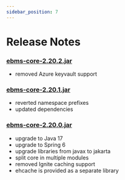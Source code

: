 ```yaml
---
sidebar_position: 7
---
```


# Release Notes

### [ebms-core-2.20.2.jar](https://github.com/eluinstra/ebms-core/releases/download/v2.20.2/ebms-core-2.20.2.jar)

- removed Azure keyvault support

### [ebms-core-2.20.1.jar](https://github.com/eluinstra/ebms-core/releases/download/v2.20.1/ebms-core-2.20.1.jar)

- reverted namespace prefixes
- updated dependencies

### [ebms-core-2.20.0.jar](https://github.com/eluinstra/ebms-core/releases/download/v2.20.0/ebms-core-2.20.0.jar)

- upgrade to Java 17
- upgrade to Spring 6
- upgrade libraries from javax to jakarta
- split core in multiple modules
- removed Ignite caching support
- ehcache is provided as a separate library
